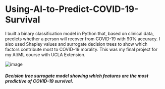 # Using-AI-to-Predict-COVID-19-Survival
I built a binary classification model in Python that, based on clinical data, predicts whether a person will recover from COVID-19 with 90% accuracy. I also used Shapley values and surrogate decision trees to show which factors contribute most to COVID-19 morality.  This was my final project for my AI/ML course with UCLA Extension.

![image](https://drive.google.com/uc?export=view&id=1XA-Q96L9skap_X6LwGjkEfy7v6s38XX0)
##### Decision tree surrogate model showing which features are the most predictive of COVID-19 survival.
